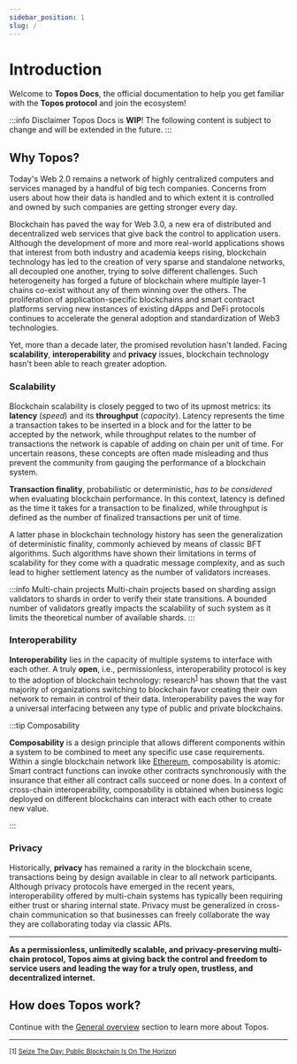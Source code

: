 ```yaml
---
sidebar_position: 1
slug: /
---
```


# Introduction

Welcome to **Topos Docs**, the official documentation to help you get familiar with the **Topos protocol** and join the ecosystem!

:::info Disclaimer
Topos Docs is **WIP**! The following content is subject to change and will be extended in the future.
:::

## Why Topos?

Today's Web 2.0 remains a network of highly centralized computers and services managed by a handful of big tech companies. Concerns from users about how their data is handled and to which extent it is controlled and owned by such companies are getting stronger every day.

Blockchain has paved the way for Web 3.0, a new era of distributed and decentralized web services that give back the control to application users. Although the development of more and more real-world applications shows that interest from both industry and academia keeps rising, blockchain technology has led to the creation of very sparse and standalone networks, all decoupled one another, trying to solve different challenges. Such heterogeneity has forged a future of blockchain where multiple layer-1 chains co-exist without any of them winning over the others. The proliferation of application-specific blockchains and smart contract platforms serving new instances of existing dApps and DeFi protocols continues to accelerate the general adoption and standardization of Web3 technologies.

Yet, more than a decade later, the promised revolution hasn't landed. Facing **scalability**, **interoperability** and **privacy** issues, blockchain technology hasn't been able to reach greater adoption.

### Scalability

Blockchain scalability is closely pegged to two of its upmost metrics: its **latency** (_speed_) and its **throughput** (_capacity_). Latency represents the time a transaction takes to be inserted in a block and for the latter to be accepted by the network, while throughput relates to the number of transactions the network is capable of adding on chain per unit of time. For uncertain reasons, these concepts are often made misleading and thus prevent the community from gauging the performance of a blockchain system.

**Transaction finality**, probabilistic or deterministic, _has to be considered_ when evaluating blockchain performance. In this context, latency is defined as the time it takes for a transaction to be finalized, while throughput is defined as the number of finalized transactions per unit of time.

A latter phase in blockchain technology history has seen the generalization of deterministic finality, commonly achieved by means of classic BFT algorithms. Such algorithms have shown their limitations in terms of scalability for they come with a quadratic message complexity, and as such lead to higher settlement latency as the number of validators increases.

:::info Multi-chain projects
Multi-chain projects based on sharding assign validators to shards in order to verify their state transitions. A bounded number of validators greatly impacts the scalability of such system as it limits the theoretical number of available shards.
:::

### Interoperability

**Interoperability** lies in the capacity of multiple systems to interface with each other. A truly **open**, i.e., permissionless, interoperability protocol is key to the adoption of blockchain technology: research<sup>[1](#ref-1)</sup> has shown that the vast majority of organizations switching to blockchain favor creating their own network to remain in control of their data. Interoperability paves the way for a universal interfacing between any type of public and private blockchains.

:::tip Composability

**Composability** is a design principle that allows different components within a system to be combined to meet any specific use case requirements. Within a single blockchain network like [Ethereum](http://ethereum.org/en), composability is atomic: Smart contract functions can invoke other contracts synchronously with the insurance that either all contract calls succeed or none does. In a context of cross-chain interoperability, composability is obtained when business logic deployed on different blockchains can interact with each other to create new value.

:::

### Privacy

Historically, **privacy** has remained a rarity in the blockchain scene, transactions being by design available in clear to all network participants. Although privacy protocols have emerged in the recent years, interoperability offered by multi-chain systems has typically been requiring either trust or sharing internal state. Privacy must be generalized in cross-chain communication so that businesses can freely collaborate the way they are collaborating today via classic APIs.

---

**As a permissionless, unlimitedly scalable, and privacy-preserving multi-chain protocol, Topos aims at giving back the control and freedom to service users and leading the way for a truly open, trustless, and decentralized internet.**

## How does Topos work?

Continue with the [General overview](/general-overview) section to learn more about Topos.

---

<sup>[1] <a id="ref-1" target="blank" href="https://assets.ey.com/content/dam/ey-sites/ey-com/en_gl/topics/blockchain/ey-public-blockchain-opportunity-snapshot.pdf">Seize The Day: Public Blockchain Is On The Horizon</a></sup>
